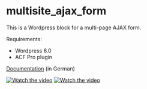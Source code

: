 # multisite_ajax_form

This is a Wordpress block for a multi-page AJAX form. 

Requirements:
- Wordpress 6.0
- ACF Pro plugin

[Documentation](https://ulrich.digital/acf-formular-per-ajax-verarbeiten/) (in German)




[![Watch the video](https://img.youtube.com/vi/T-D1KVIuvjA/maxresdefault.jpg)](https://ulrich.digital/wp-content/uploads/2023/03/webdesign_schwyz_mehrseitiges_formular_ajax.mp4)
[![Watch the video](https://img.youtube.com/vi/T-D1KVIuvjA/maxresdefault.jpg)](https://youtu.be/T-D1KVIuvjA)
